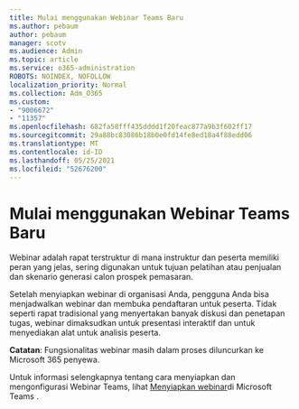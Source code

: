 ```yaml
---
title: Mulai menggunakan Webinar Teams Baru
ms.author: pebaum
author: pebaum
manager: scotv
ms.audience: Admin
ms.topic: article
ms.service: o365-administration
ROBOTS: NOINDEX, NOFOLLOW
localization_priority: Normal
ms.collection: Adm_O365
ms.custom:
- "9006672"
- "11357"
ms.openlocfilehash: 682fa58fff435dddd1f20feac877a9b3f602ff17
ms.sourcegitcommit: 29a88bc83086b18b0e0fd14fe8ed18a4f88edd06
ms.translationtype: MT
ms.contentlocale: id-ID
ms.lasthandoff: 05/25/2021
ms.locfileid: "52676200"
---
```

# <a name="getting-started-with-teams-webinars"></a>Mulai menggunakan Webinar Teams Baru

Webinar adalah rapat terstruktur di mana instruktur dan peserta memiliki peran yang jelas, sering digunakan untuk tujuan pelatihan atau penjualan dan skenario generasi calon prospek pemasaran.

Setelah menyiapkan webinar di organisasi Anda, pengguna Anda bisa menjadwalkan webinar dan membuka pendaftaran untuk peserta. Tidak seperti rapat tradisional yang menyertakan banyak diskusi dan penetapan tugas, webinar dimaksudkan untuk presentasi interaktif dan untuk menyediakan alat untuk analisis peserta.

**Catatan**: Fungsionalitas webinar masih dalam proses diluncurkan ke Microsoft 365 penyewa. 

Untuk informasi selengkapnya tentang cara menyiapkan dan mengonfigurasi Webinar Teams, lihat [Menyiapkan webinar](/microsoftteams/set-up-webinars)di Microsoft Teams .